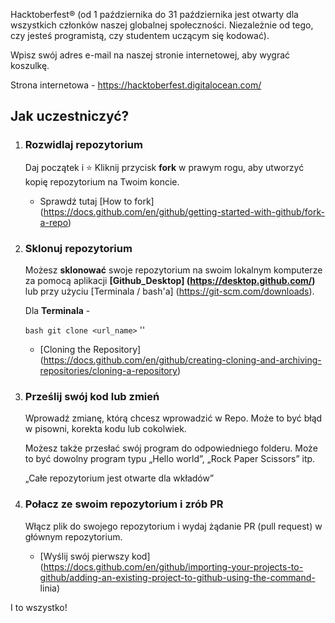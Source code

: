 Hacktoberfest® (od 1 października do 31 października jest otwarty dla wszystkich członków naszej globalnej społeczności. Niezależnie od tego, czy jesteś programistą, czy studentem uczącym się kodować).

Wpisz swój adres e-mail na naszej stronie internetowej, aby wygrać koszulkę.

Strona internetowa - <https://hacktoberfest.digitalocean.com/>

## Jak uczestniczyć?

1. ### Rozwidlaj repozytorium

   Daj początek i ⭐ Kliknij przycisk **fork** w prawym rogu, aby utworzyć kopię repozytorium na Twoim koncie.

    - Sprawdź tutaj [How to fork] (https://docs.github.com/en/github/getting-started-with-github/fork-a-repo)

2. ### Sklonuj repozytorium

   Możesz **sklonować** swoje repozytorium na swoim lokalnym komputerze za pomocą aplikacji **[Github_Desktop] (https://desktop.github.com/)** lub przy użyciu [Terminala / bash'a] (https://git-scm.com/downloads).

   Dla **Terminala** -

   `` bash
   git clone <url_name>
   `` ''

   - [Cloning the Repository] (https://docs.github.com/en/github/creating-cloning-and-archiving-repositories/cloning-a-repository)

3. ### Prześlij swój kod lub zmień

    Wprowadź zmianę, którą chcesz wprowadzić w Repo. Może to być błąd w pisowni, korekta kodu lub cokolwiek.

    Możesz także przesłać swój program do odpowiedniego folderu. Może to być dowolny program typu „Hello world”, „Rock Paper Scissors” itp.

    „Całe repozytorium jest otwarte dla wkładów”

4. ### Połacz ze swoim repozytorium i zrób PR

    Włącz plik do swojego repozytorium i wydaj żądanie PR (pull request) w głównym repozytorium.

    - [Wyślij swój pierwszy kod] (https://docs.github.com/en/github/importing-your-projects-to-github/adding-an-existing-project-to-github-using-the-command- linia)

I to wszystko!
